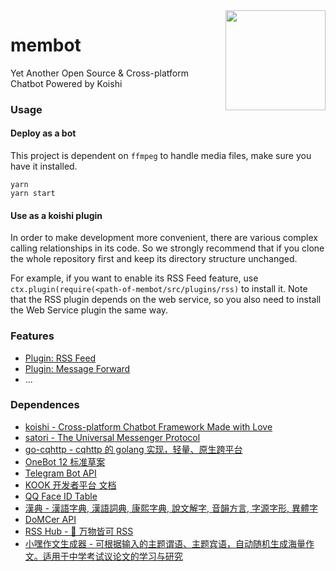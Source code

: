 <img align="right" width="160" src="http://q.qlogo.cn/headimg_dl?dst_uin=1470738407&spec=640">

<h1>membot</h1>

Yet Another Open Source & Cross-platform Chatbot Powered by Koishi

### Usage

#### Deploy as a bot

This project is dependent on `ffmpeg` to handle media files, make sure you have it installed.

```shell
yarn
yarn start
```

#### Use as a koishi plugin

In order to make development more convenient, there are various complex calling relationships in its code. So we strongly recommend that if you clone the whole repository first and keep its directory structure unchanged.

For example, if you want to enable its RSS Feed feature, use `ctx.plugin(require(<path-of-membot/src/plugins/rss)` to install it. Note that the RSS plugin depends on the web service, so you also need to install the Web Service plugin the same way.

### Features

* [Plugin: RSS Feed](./src/plugins/rss)
* [Plugin: Message Forward](./src/plugins/forward)
* ...

### Dependences

* [koishi - Cross-platform Chatbot Framework Made with Love](https://github.com/koishijs/koishi)
* [satori - The Universal Messenger Protocol](https://github.com/satorijs/satori)
* [go-cqhttp - cqhttp 的 golang 实现，轻量、原生跨平台](https://github.com/Mrs4s/go-cqhttp)
* [OneBot 12 标准草案](https://12.onebot.dev/)
* [Telegram Bot API](https://core.telegram.org/bots/api)
* [KOOK 开发者平台 文档](https://developer.kookapp.cn/doc/intro)
* [QQ Face ID Table](https://qq-face.vercel.app/)
* [漢典 - 漢語字典, 漢語詞典, 康熙字典, 說文解字, 音韻方言, 字源字形, 異體字](https://www.zdic.net)
* [DoMCer API](http://api.domcer.com/)
* [RSS Hub - 🍰 万物皆可 RSS](https://docs.rsshub.app/)
* [小嘿作文生成器 - 可根据输入的主题谓语、主题宾语，自动随机生成海量作文。适用于中学考试议论文的学习与研究](https://zuowen.jackjyq.com/)
<!-- * [王斌给您对对联 -_-!](https://ai.binwang.me/couplet/) -->
<!-- * [文学网 - 文言文字典](https://wyw.hwxnet.com/) -->
